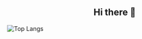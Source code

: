 <h2 align="center"> Hi there 👋 </h2>

![Top Langs](https://github-readme-stats.vercel.app/api/top-langs/?username=Necko1996&layout=compact)
